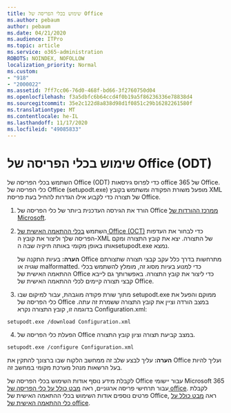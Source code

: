 ```yaml
---
title: שימוש בכלי הפריסה של Office
ms.author: pebaum
author: pebaum
ms.date: 04/21/2020
ms.audience: ITPro
ms.topic: article
ms.service: o365-administration
ROBOTS: NOINDEX, NOFOLLOW
localization_priority: Normal
ms.custom:
- "918"
- "2000022"
ms.assetid: 7ff7cc06-76d0-468f-bd66-3f2760750d04
ms.openlocfilehash: f3a5dbfc6b64ccd4f0b19a5f86236336e78838d4
ms.sourcegitcommit: 35e2c122d8a838d98d1f0851c29b16282261580f
ms.translationtype: MT
ms.contentlocale: he-IL
ms.lasthandoff: 11/17/2020
ms.locfileid: "49085833"
---
```

# <a name="using-the-office-deployment-tool-odt"></a>שימוש בכלי הפריסה של Office (ODT)

השתמש בכלי הפריסה של Office (ODT) כדי לפרוס גירסאות office 365 של Office. כלי הפריסה של Office (setupodt.exe) מופעל משורת הפקודה ומשתמש בקובץ XML של תצורה כדי לקבוע אילו הגדרות להחיל בעת פריסת Office.
  
1. הורד את הגירסה העדכנית ביותר של כלי הפריסה של Office [ממרכז ההורדות של Microsoft](https://go.microsoft.com/fwlink/p/?LinkID=626065).

2. השתמש [בכלי ההתאמה האישית של Office (OCT)](https://config.office.com) כדי לבחור את העדפות הפריסה שלך וליצור את קובץ ה-XML של התצורה. יצא את קובץ התצורה ומקם אותו באופן מקומי באותה תיקיה שבה הsetupodt.exe נמצא.

    **הערה:** בעיות התקנה של Office מתרחשות בדרך כלל עקב קבצי תצורה שתצורתם שגויה או malformatted. כדי למנוע בעיות מסוג זה, מומלץ להשתמש בכלי ההתאמה האישית של Office כדי ליצור את קובץ התצורה. באפשרותך גם לייבא קבצי תצורה קיימים לכלי ההתאמה האישית של Office.

3. מתוך שורת פקודה מוגבהת, עבור למיקום שבו setupodt.exe ממוקם והפעל את כלי הפריסה של Office במצב הורדה וציין את קובץ התצורה ששמרת זה עתה. בדוגמה זו, קובץ התצורה נקרא Configuration.xml:

```setupodt.exe /download Configuration.xml```

4. הפעלת כלי הפריסה של Office במצב קביעת תצורה וציון קובץ התצורה.

```setupodt.exe /configure Configuration.xml```

**הערה:** עליך לבצע שלב זה ממחשב הלקוח שבו ברצונך להתקין את Office ועליך להיות בעל הרשאות מנהל מערכת מקומי במחשב זה.

לקבלת מידע נוסף אודות השימוש בכלי הפריסה של Office עבור יישומי Microsoft 365 עבור תרחישי פריסה ארגוניים, ראה [מבט כולל על כלי הפריסה של office](https://docs.microsoft.com/deployoffice/overview-office-deployment-tool). לקבלת פרטים נוספים אודות השימוש בכלי ההתאמה האישית של Office, ראה [מבט כולל על כלי ההתאמה האישית של office](https://docs.microsoft.com/DeployOffice/overview-of-the-office-customization-tool-for-click-to-run).

